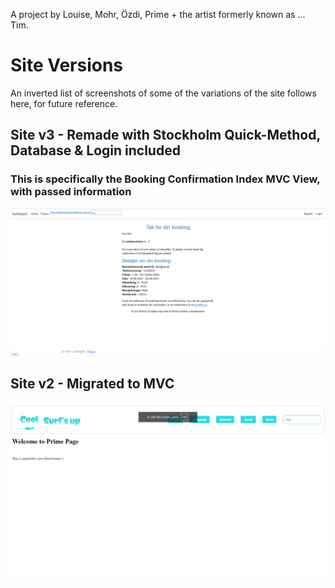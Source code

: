 A project by Louise, Mohr, Özdi, Prime + the artist formerly known as ... Tim.

<h1>Site Versions</h1>

An inverted list of screenshots of some of the variations of the site follows here, for future reference.

<h2>Site v3 - Remade with Stockholm Quick-Method, Database & Login included</h2>
<h3>This is specifically the Booking Confirmation Index MVC View, with passed information</h3>
<img src="_Github Stuff/Git Version Images - v3 Remade with Simon Quickmethod DB and Login.png">

<h2>Site v2 - Migrated to MVC</h2>
<img src="_Github Stuff/Git Version Images - v2 Migrated to MVC.png">
